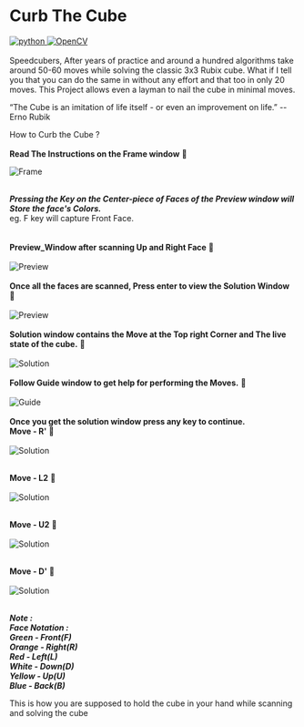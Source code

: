 # Curb The Cube 
<a href="https://www.python.org" target="_blank"> <img src="https://img.shields.io/badge/Python-3776AB?style=for-the-badge&logo=python&logoColor=white" alt="python" /> </a> 
<a href="https://opencv.org/" target="_blank"> <img src="https://img.shields.io/badge/OpenCV-27338e?style=for-the-badge&logo=OpenCV&logoColor=white" alt="OpenCV" /> </a> 
<br><br>
Speedcubers, After years of practice and around a hundred algorithms take around 50-60 moves while solving the classic 3x3 Rubix cube. What if I tell you that you can do the same in without any effort and that too in only 20 moves. This Project allows even a layman to nail the cube in minimal moves.


“The Cube is an imitation of life itself - or even an improvement on life.”
-- Erno Rubik

How to Curb the Cube ?
<br><br>
**Read The Instructions on the Frame window** :arrow_down_small:

![Frame](assets/Frame.png)
<br>
<br>

***Pressing the Key on the Center-piece of Faces of the Preview window will Store the face's Colors.***
<br>
eg. F key will capture Front Face.<br>
<br><br>
**Preview_Window after scanning Up and Right Face** :arrow_down_small:
<br><br>
![Preview](assets/Preview2.png)
<br>
<br>
**Once all the faces are scanned, Press enter to view the Solution Window** :arrow_down_small:
<br><br>
![Preview](assets/Preview_full.png)
<br>
<br>
**Solution window contains the Move at the Top right Corner and The live state of the cube.** :arrow_down_small:
<br><br>
![Solution](assets/Solution.png)
<br>
<br>
**Follow Guide window to get help for performing the Moves.** :arrow_down_small:
<br><br>
![Guide](assets/Guide.png)
<br>
<br>
**Once you get the solution window press any key to continue.**<br>
**Move - R'** :arrow_down_small:
<br><br>
![Solution](assets/Solution2.png)
<br>
<br>

**Move - L2** :arrow_down_small:
<br><br>
![Solution](assets/Solution3.png)
<br>
<br>

**Move - U2** :arrow_down_small:
<br><br>
![Solution](assets/Solution4.png)
<br>
<br>

**Move - D'** :arrow_down_small:
<br><br>
![Solution](assets/Solution5.png)
<br>
<br>

***Note : <br>
Face Notation : <br>
Green - Front(F) <br>
Orange - Right(R) <br>
Red - Left(L) <br>
White - Down(D) <br>
Yellow - Up(U) <br>
Blue - Back(B)*** <br>

This is how you are supposed to hold the cube in your hand while scanning and solving the cube


